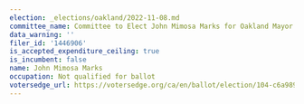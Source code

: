```yaml
---
election: _elections/oakland/2022-11-08.md
committee_name: Committee to Elect John Mimosa Marks for Oakland Mayor 2022
data_warning: ''
filer_id: '1446906'
is_accepted_expenditure_ceiling: true
is_incumbent: false
name: John Mimosa Marks
occupation: Not qualified for ballot
votersedge_url: https://votersedge.org/ca/en/ballot/election/104-c6a989/address/null/zip/94611/contests/contest/24183?&cty=ca%2falm&date=2022-11-08
---
```

